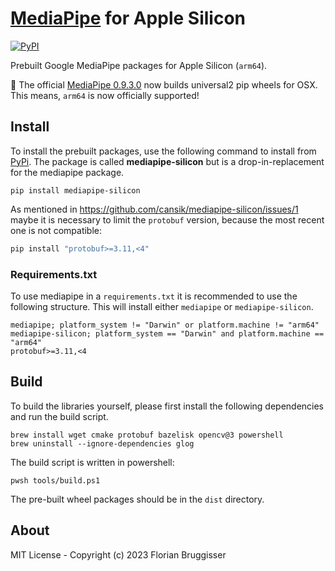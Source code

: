 #  [MediaPipe](https://github.com/google/mediapipe) for Apple Silicon
[![PyPI](https://img.shields.io/pypi/v/mediapipe-silicon)](https://pypi.org/project/mediapipe-silicon/)

Prebuilt Google MediaPipe packages for Apple Silicon (`arm64`).

🥳 The official [MediaPipe 0.9.3.0](https://pypi.org/project/mediapipe/0.9.3.0/) now builds universal2 pip wheels for OSX. This means, `arm64` is now officially supported!

## Install
To install the prebuilt packages, use the following command to install from [PyPi](https://pypi.org/project/mediapipe-silicon/). The package is called **mediapipe-silicon** but is a drop-in-replacement for the mediapipe package.

```
pip install mediapipe-silicon
```

As mentioned in https://github.com/cansik/mediapipe-silicon/issues/1 maybe it is necessary to limit the `protobuf` version, because the most recent one is not compatible:

```bash
pip install "protobuf>=3.11,<4"
```

### Requirements.txt
To use mediapipe in a `requirements.txt` it is recommended to use the following structure. This will install either `mediapipe` or `mediapipe-silicon`.

```
mediapipe; platform_system != "Darwin" or platform.machine != "arm64"
mediapipe-silicon; platform_system == "Darwin" and platform.machine == "arm64"
protobuf>=3.11,<4
```

## Build
To build the libraries yourself, please first install the following dependencies and run the build script.

```
brew install wget cmake protobuf bazelisk opencv@3 powershell
brew uninstall --ignore-dependencies glog
```

The build script is written in powershell:

```
pwsh tools/build.ps1
```

The pre-built wheel packages should be in the `dist` directory.

## About
MIT License - Copyright (c) 2023 Florian Bruggisser
